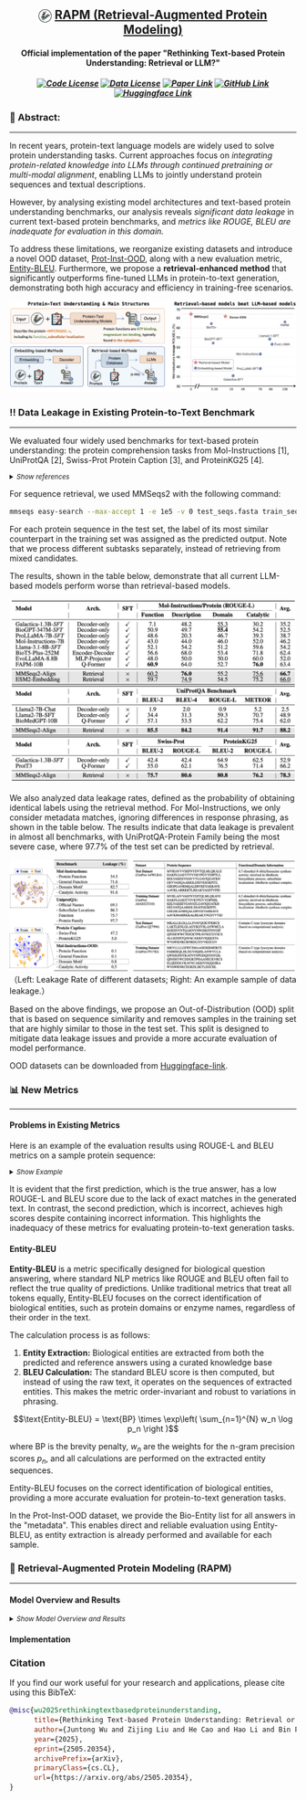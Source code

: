

<h2 align="center">
  <img src="figs/protein.png" style="vertical-align:middle; width:23px; height:23px;" />
  <a href=""> RAPM (Retrieval-Augmented Protein Modeling) </a>
</h2>

<h4 align="center">

**Official implementation of the paper "Rethinking Text-based Protein Understanding: Retrieval or LLM?"**

</h4>

<h5 align="center">

[![Code License](https://img.shields.io/badge/Code%20License-Apache_2.0-green?style=flat-square)](https://github.com/tatsu-lab/stanford_alpaca/blob/main/LICENSE)
[![Data License](https://img.shields.io/badge/Data%20License-CC%20By%20NC%204.0-red?style=flat-square)](https://github.com/tatsu-lab/stanford_alpaca/blob/main/DATA_LICENSE)
[![Paper Link](https://img.shields.io/badge/Paper-pink?style=flat-square&logo=arXiv)](http://arxiv.org/abs/2505.20354)
[![GitHub Link](https://img.shields.io/badge/GitHub-blue?style=flat-square&logo=github)](https://github.com/IDEA-XL/RAPM)
[![Huggingface Link](https://img.shields.io/badge/Huggingface-orange?style=flat-square&logo=huggingface)](https://huggingface.co/datasets/TimeRune/Mol-Inst-OOD)

</h5>

### 📖 Abstract:
---
In recent years, protein-text language models are widely used to solve protein understanding tasks. Current approaches focus on *integrating protein-related knowledge into LLMs through continued pretraining or multi-modal alignment*, enabling LLMs to jointly understand protein sequences and textual descriptions.

However, by analysing existing model architectures and text-based protein understanding benchmarks, our analysis reveals *significant data leakage* in current text-based protein benchmarks, and *metrics like ROUGE, BLEU are inadequate for evaluation in this domain.* 

To address these limitations, we reorganize existing datasets and introduce a novel OOD dataset, [Prot-Inst-OOD](https://huggingface.co/datasets/TimeRune/Prot-Inst-OOD), along with a new evaluation metric, [Entity-BLEU](#Entity-BLEU). Furthermore, we propose a **retrieval-enhanced method** that significantly outperforms fine-tuned LLMs in protein-to-text generation, demonstrating both high accuracy and efficiency in training-free scenarios.


![alt text](figs/main_fig.png)

### ‼️ Data Leakage in Existing Protein-to-Text Benchmark 
---
We evaluated four widely used benchmarks for text-based protein understanding: the protein comprehension tasks from Mol-Instructions [1], UniProtQA [2], Swiss-Prot Protein Caption [3], and ProteinKG25 [4].

<details>
  <summary style="cursor: pointer; font-style: italic; font-size: smaller;">Show references</summary>
  <p style="font-style: italic">
    [1] Mol-Instructions: A Large-Scale Biomolecular Instruction Dataset for Large Language Models <br>
    [2] BioMedGPT: Open Multimodal Generative Pre-trained Transformer for BioMedicine <br>
    [3] ProtT3: Protein-to-Text Generation for Text-based Protein Understanding <br>
    [4] OntoProtein: Protein Pretraining With Ontology Embedding <br>
  </p>
</details>

For sequence retrieval, we used MMSeqs2 with the following command:

```sh
mmseqs easy-search --max-accept 1 -e 1e5 -v 0 test_seqs.fasta train_seqs.fasta result.m8 tmp  
```
For each protein sequence in the test set, the label of its most similar counterpart in the training set was assigned as the predicted output. Note that we process different subtasks separately, instead of retrieving from mixed candidates.

The results, shown in the table below, demonstrate that all current LLM-based models perform worse than retrieval-based models.

![alt text](figs/tab1.png)


We also analyzed data leakage rates, defined as the probability of obtaining identical labels using the retrieval method. For Mol-Instructions, we only consider metadata matches, ignoring differences in response phrasing, as shown in the table below. The results indicate that data leakage is prevalent in almost all benchmarks, with UniProtQA-Protein Family being the most severe case, where 97.7% of the test set can be predicted by retrieval.

![alt text](figs/leakage.png)
（Left: Leakage Rate of different datasets; Right: An example sample of data leakage.）


<!-- 基于以上内容，我们提出了 Out-of-Distribution 划分，该划分基于序列相似度，并且剔除掉了训练集中与测试集相似度较高的样本。 -->

Based on the above findings, we propose an Out-of-Distribution (OOD) split that is based on sequence similarity and removes samples in the training set that are highly similar to those in the test set. This split is designed to mitigate data leakage issues and provide a more accurate evaluation of model performance.

OOD datasets can be downloaded from [Huggingface-link](https://huggingface.co/datasets/TimeRune/Prot-Inst-OOD).


### 📊 New Metrics
---

#### Problems in Existing Metrics


Here is an example of the evaluation results using ROUGE-L and BLEU metrics on a sample protein sequence:

<details>
  <summary style="cursor: pointer; font-style: italic; font-size: smaller;">Show Example</summary>

<table>
  <tr>
    <td><b>Ground Truth:</b></td>
    <td>
      <code>Upon evaluating your submitted sequence, our predictive algorithms suggest the presence of: <u>ABC transporter domains</u></code>
    </td>
  </tr>
  <tr>
    <td><b>Prediction 1<br>(True Answer):</b></td>
    <td>
      <code><em>The sequence you provided has been analyzed for potential protein domains or motifs. The results are:</em> <b>ABC transporter domains</b></code>
      <br>
      <span style="background-color:#f5f5f5; padding:2px 6px; border-radius:3px; font-size:90%; color:#333;">ROUGE-L = 0.27; BLEU = 0.04</span>
    </td>
  </tr>
  <tr>
    <td><b>Prediction 2<br>(False Answer):</b></td>
    <td>
      <code><b>Upon evaluating your submitted sequence, our predictive algorithms suggest the presence of: </b><em>GGDEF, MHYT, EAL domains</em></code>
      <br>
      <span style="background-color:#f5f5f5; padding:2px 6px; border-radius:3px; font-size:90%; color:#333;">ROUGE-L = 0.83; BLEU = 0.73</span>
    </td>
  </tr>
</table>

<p align="center" style="font-size:90%;">
  <span><b>Bold</b></span>: Matched Part &nbsp;&nbsp;
  <span><b>Italic</b></span>: Mismatched Part
</p>
</details>

It is evident that the first prediction, which is the true answer, has a low ROUGE-L and BLEU score due to the lack of exact matches in the generated text. In contrast, the second prediction, which is incorrect, achieves high scores despite containing incorrect information. This highlights the inadequacy of these metrics for evaluating protein-to-text generation tasks.


#### Entity-BLEU

**Entity-BLEU** is a metric specifically designed for biological question answering, where standard NLP metrics like ROUGE and BLEU often fail to reflect the true quality of predictions. Unlike traditional metrics that treat all tokens equally, Entity-BLEU focuses on the correct identification of biological entities, such as protein domains or enzyme names, regardless of their order in the text.

The calculation process is as follows:
1. **Entity Extraction:** Biological entities are extracted from both the predicted and reference answers using a curated knowledge base
2. **BLEU Calculation:** The standard BLEU score is then computed, but instead of using the raw text, it operates on the sequences of extracted entities. This makes the metric order-invariant and robust to variations in phrasing.

```math
\text{Entity-BLEU} = \text{BP} \times \exp\left( \sum_{n=1}^{N} w_n \log p_n \right )
```

where BP is the brevity penalty, $w_n$ are the weights for the n-gram precision scores $p_n$, and all calculations are performed on the extracted entity sequences.

Entity-BLEU focuses on the correct identification of biological entities, providing a more accurate evaluation for protein-to-text generation tasks.


In the Prot-Inst-OOD dataset, we provide the Bio-Entity list for all answers in the "metadata". This enables direct and reliable evaluation using Entity-BLEU, as entity extraction is already performed and available for each sample.



### 🚀 Retrieval-Augmented Protein Modeling (RAPM)
---

#### Model Overview and Results
<details>
  <summary style="cursor: pointer; font-style: italic; font-size: smaller;">Show Model Overview and Results</summary>

RAPM is a retrieval-augmented method that enhances protein understanding by integrating retrieval mechanisms with language models. It retrieves relevant protein sequences from a database and uses them to inform the generation of text-based answers.

![alt text](figs/pipeline.png)

We evaluate RAPM on the Prot-Inst-OOD dataset, comparing it with various LLM-based models, including fine-tuned LLMs and retrieval-based methods. The results demonstrate that RAPM achieves superior performance in terms of both accuracy and efficiency.

![alt text](figs/tab_main.png)


</details>

#### Implementation




### Citation
If you find our work useful for your research and applications, please cite using this BibTeX:
```bibtex
@misc{wu2025rethinkingtextbasedproteinunderstanding,
      title={Rethinking Text-based Protein Understanding: Retrieval or LLM?}, 
      author={Juntong Wu and Zijing Liu and He Cao and Hao Li and Bin Feng and Zishan Shu and Ke Yu and Li Yuan and Yu Li},
      year={2025},
      eprint={2505.20354},
      archivePrefix={arXiv},
      primaryClass={cs.CL},
      url={https://arxiv.org/abs/2505.20354}, 
}
```


